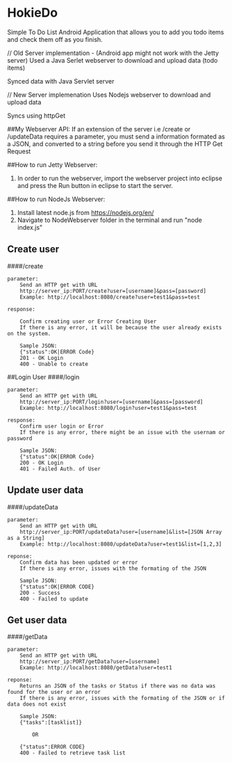 HokieDo
=======

Simple To Do List Android Application that allows you to add you todo items and check them off as you finish.

// Old Server implementation - (Android app might not work with the Jetty server)
Used a Java Serlet webserver to download and upload data (todo items)

Synced data with Java Servlet server

// New Server implemenation
Uses Nodejs webserver to download and upload data

Syncs using httpGet

##My Webserver API:
If an extension of the server i.e /create or /updateData requires a parameter, you must send a information formated as a JSON,
and converted to  a string before you send it through the HTTP Get Request

##How to run Jetty Webserver:
1. In order to run the webserver, import the webserver project into eclipse and press the Run button in eclipse to start the server.

##How to run NodeJs Webserver:
1. Install latest node.js from https://nodejs.org/en/ 
2. Navigate to NodeWebserver folder in the terminal and run "node index.js"

## Create user
####/create
```
parameter: 
	Send an HTTP get with URL
	http://server_ip:PORT/create?user=[username]&pass=[password]
	Example: http://localhost:8080/create?user=test1&pass=test
```
```
response:

	Confirm creating user or Error Creating User
	If there is any error, it will be because the user already exists on the system.

	Sample JSON:
	{"status":OK|ERROR Code}
	201 - OK Login
	400 - Unable to create
```
##Login User
####/login
```
parameter:
	Send an HTTP get with URL
	http://server_ip:PORT/login?user=[username]&pass=[password]
	Example: http://localhost:8080/login?user=test1&pass=test
```
```
response:
	Confirm user login or Error
	If there is any error, there might be an issue with the usernam or password

	Sample JSON:
	{"status":OK|ERROR Code}
	200 - OK Login
	401 - Failed Auth. of User
```

## Update user data
####/updateData
```
parameter:
	Send an HTTP get with URL
	http://server_ip:PORT/updateData?user=[username]&list=[JSON Array as a String]
	Example: http://localhost:8080/updateData?user=test1&list=[1,2,3]
```
```
reponse:
	Confirm data has been updated or error
	If there is any error, issues with the formating of the JSON

	Sample JSON:
	{"status":OK|ERROR CODE}
	200 - Success
	400 - Failed to update
```

## Get user data
####/getData
```
parameter:
	Send an HTTP get with URL
	http://server_ip:PORT/getData?user=[username]
	Example: http://localhost:8080/getData?user=test1
```
```
reponse:
	Returns an JSON of the tasks or Status if there was no data was found for the user or an error
	If there is any error, issues with the formating of the JSON or if data does not exist

	Sample JSON:
	{"tasks":[tasklist]}

		OR

	{"status":ERROR CODE}
	400 - Failed to retrieve task list
```
